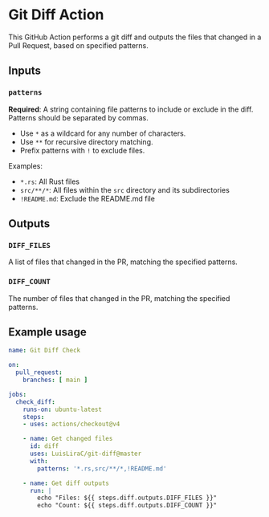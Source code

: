 
# Git Diff Action

This GitHub Action performs a git diff and outputs the files that changed in a Pull Request, based on specified patterns.

## Inputs

### `patterns`

**Required**: A string containing file patterns to include or exclude in the diff. Patterns should be separated by commas.

- Use `*` as a wildcard for any number of characters.
- Use `**` for recursive directory matching.
- Prefix patterns with `!` to exclude files.

Examples:
- `*.rs`: All Rust files
- `src/**/*`: All files within the `src` directory and its subdirectories
- `!README.md`: Exclude the README.md file

## Outputs

### `DIFF_FILES`

A list of files that changed in the PR, matching the specified patterns.

### `DIFF_COUNT`

The number of files that changed in the PR, matching the specified patterns.

## Example usage

```yaml
name: Git Diff Check

on:
  pull_request:
    branches: [ main ]

jobs:
  check_diff:
    runs-on: ubuntu-latest
    steps:
    - uses: actions/checkout@v4

    - name: Get changed files
      id: diff
      uses: LuisLiraC/git-diff@master
      with:
        patterns: '*.rs,src/**/*,!README.md'

    - name: Get diff outputs
      run: |
        echo "Files: ${{ steps.diff.outputs.DIFF_FILES }}"
        echo "Count: ${{ steps.diff.outputs.DIFF_COUNT }}"
```
